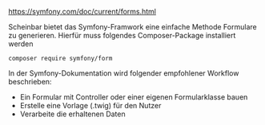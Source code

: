 https://symfony.com/doc/current/forms.html

Scheinbar bietet das Symfony-Framwork eine einfache Methode Formulare zu generieren. Hierfür muss folgendes Composer-Package installiert werden

```
composer require symfony/form
```


In der Symfony-Dokumentation wird folgender empfohlener Workflow beschrieben: 
* Ein Formular mit Controller oder einer eigenen Formularklasse bauen
* Erstelle eine Vorlage (.twig) für den Nutzer
* Verarbeite die erhaltenen Daten

